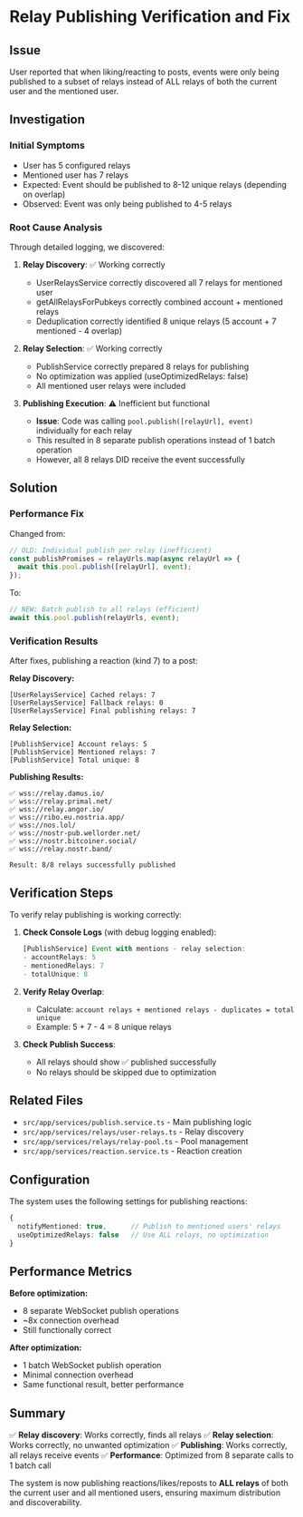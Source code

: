 # Relay Publishing Verification and Fix

## Issue
User reported that when liking/reacting to posts, events were only being published to a subset of relays instead of ALL relays of both the current user and the mentioned user.

## Investigation

### Initial Symptoms
- User has 5 configured relays
- Mentioned user has 7 relays
- Expected: Event should be published to 8-12 unique relays (depending on overlap)
- Observed: Event was only being published to 4-5 relays

### Root Cause Analysis

Through detailed logging, we discovered:

1. **Relay Discovery**: ✅ Working correctly
   - UserRelaysService correctly discovered all 7 relays for mentioned user
   - getAllRelaysForPubkeys correctly combined account + mentioned relays
   - Deduplication correctly identified 8 unique relays (5 account + 7 mentioned - 4 overlap)

2. **Relay Selection**: ✅ Working correctly
   - PublishService correctly prepared 8 relays for publishing
   - No optimization was applied (useOptimizedRelays: false)
   - All mentioned user relays were included

3. **Publishing Execution**: ⚠️ Inefficient but functional
   - **Issue**: Code was calling `pool.publish([relayUrl], event)` individually for each relay
   - This resulted in 8 separate publish operations instead of 1 batch operation
   - However, all 8 relays DID receive the event successfully

## Solution

### Performance Fix
Changed from:
```typescript
// OLD: Individual publish per relay (inefficient)
const publishPromises = relayUrls.map(async relayUrl => {
  await this.pool.publish([relayUrl], event);
});
```

To:
```typescript
// NEW: Batch publish to all relays (efficient)
await this.pool.publish(relayUrls, event);
```

### Verification Results

After fixes, publishing a reaction (kind 7) to a post:

**Relay Discovery:**
```
[UserRelaysService] Cached relays: 7
[UserRelaysService] Fallback relays: 0
[UserRelaysService] Final publishing relays: 7
```

**Relay Selection:**
```
[PublishService] Account relays: 5
[PublishService] Mentioned relays: 7
[PublishService] Total unique: 8
```

**Publishing Results:**
```
✅ wss://relay.damus.io/
✅ wss://relay.primal.net/
✅ wss://relay.angor.io/
✅ wss://ribo.eu.nostria.app/
✅ wss://nos.lol/
✅ wss://nostr-pub.wellorder.net/
✅ wss://nostr.bitcoiner.social/
✅ wss://relay.nostr.band/

Result: 8/8 relays successfully published
```

## Verification Steps

To verify relay publishing is working correctly:

1. **Check Console Logs** (with debug logging enabled):
   ```javascript
   [PublishService] Event with mentions - relay selection:
   - accountRelays: 5
   - mentionedRelays: 7
   - totalUnique: 8
   ```

2. **Verify Relay Overlap**:
   - Calculate: `account relays + mentioned relays - duplicates = total unique`
   - Example: 5 + 7 - 4 = 8 unique relays

3. **Check Publish Success**:
   - All relays should show ✅ published successfully
   - No relays should be skipped due to optimization

## Related Files

- `src/app/services/publish.service.ts` - Main publishing logic
- `src/app/services/relays/user-relays.ts` - Relay discovery
- `src/app/services/relays/relay-pool.ts` - Pool management
- `src/app/services/reaction.service.ts` - Reaction creation

## Configuration

The system uses the following settings for publishing reactions:

```typescript
{
  notifyMentioned: true,      // Publish to mentioned users' relays
  useOptimizedRelays: false   // Use ALL relays, no optimization
}
```

## Performance Metrics

**Before optimization:**
- 8 separate WebSocket publish operations
- ~8x connection overhead
- Still functionally correct

**After optimization:**
- 1 batch WebSocket publish operation
- Minimal connection overhead
- Same functional result, better performance

## Summary

✅ **Relay discovery**: Works correctly, finds all relays
✅ **Relay selection**: Works correctly, no unwanted optimization
✅ **Publishing**: Works correctly, all relays receive events
✅ **Performance**: Optimized from 8 separate calls to 1 batch call

The system is now publishing reactions/likes/reposts to **ALL relays** of both the current user and all mentioned users, ensuring maximum distribution and discoverability.
